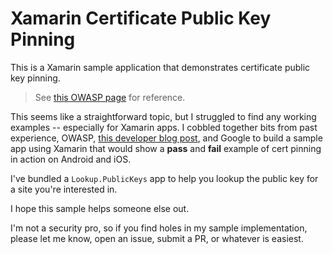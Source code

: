 # Xamarin Certificate Public Key Pinning
This is a Xamarin sample application that demonstrates certificate public key pinning. 

> See [this OWASP page](https://www.owasp.org/index.php/Certificate_and_Public_Key_Pinning) for reference.

This seems like a straightforward topic, but I struggled to find any working examples -- especially for Xamarin apps. I cobbled together bits from past experience, OWASP, [this developer blog post](https://thomasbandt.com/certificate-and-public-key-pinning-with-xamarin), and Google to build a sample app using Xamarin that would show a **pass** and **fail** example of cert pinning in action on Android and iOS.

I've bundled a `Lookup.PublicKeys` app to help you lookup the public key for a site you're interested in.

I hope this sample helps someone else out. 

I'm not a security pro, so if you find holes in my sample implementation, please let me know, open an issue, submit a PR, or whatever is easiest.